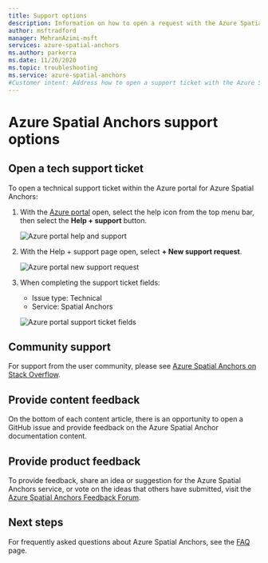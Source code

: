 ```yaml
---
title: Support options
description: Information on how to open a request with the Azure Spatial Anchors support team.
author: msftradford
manager: MehranAzimi-msft
services: azure-spatial-anchors
ms.author: parkerra
ms.date: 11/20/2020
ms.topic: troubleshooting
ms.service: azure-spatial-anchors
#Customer intent: Address how to open a support ticket with the Azure Spatial Anchors support team.
---
```


# Azure Spatial Anchors support options

## Open a tech support ticket

To open a technical support ticket within the Azure portal for Azure Spatial Anchors:

1. With the [Azure portal](https://azure.microsoft.com/account/) open, select the help icon from the top menu bar, then select the **Help + support** button.

   ![Azure portal help and support](./media/spatial-anchor-support.png)

1. With the Help + support page open, select **+ New support request**.

   ![Azure portal new support request](./media/spatial-anchor-support2.png)

1. When completing the support ticket fields:

   - Issue type: Technical
   - Service: Spatial Anchors

   ![Azure portal support ticket fields](./media/spatial-anchor-support3.png)

## Community support

For support from the user community, please see [Azure Spatial Anchors on Stack Overflow](https://stackoverflow.com/questions/tagged/azure-spatial-anchors).

## Provide content feedback

On the bottom of each content article, there is an opportunity to open a GitHub issue and provide feedback on the Azure Spatial Anchor documentation content.

## Provide product feedback

To provide feedback, share an idea or suggestion for the Azure Spatial Anchors service, or vote on the ideas that others have submitted, visit the [Azure Spatial Anchors Feedback Forum](https://feedback.azure.com/forums/919252-azure-spatial-anchors).

## Next steps

For frequently asked questions about Azure Spatial Anchors, see the [FAQ](spatial-anchor-faq.yml) page.
